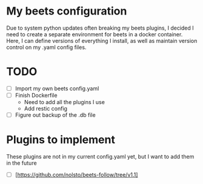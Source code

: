 # My beets configuration
Due to system python updates often breaking my beets plugins, I decided I need to create a separate environment for beets in a docker container. Here, I can define versions of everything I install, as well as maintain version control on my .yaml config files. 

# TODO
- [ ] Import my own beets config.yaml
- [ ] Finish Dockerfile 
  - Need to add all the plugins I use
  - Add restic config
- [ ] Figure out backup of the .db file

# Plugins to implement
These plugins are not in my current config.yaml yet, but I want to add them in the future
- [ ] [https://github.com/nolsto/beets-follow/tree/v1.1]
